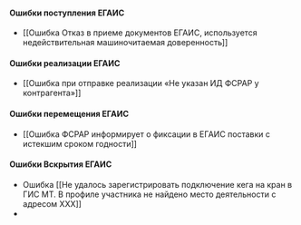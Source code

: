 #### Ошибки поступления ЕГАИС
- [[Ошибка Отказ в приеме документов ЕГАИС, используется недействительная машиночитаемая доверенность]]

#### Ошибки реализации ЕГАИС
- [[Ошибка при отправке реализации «Не указан ИД ФСРАР у контрагента»]]

#### Ошибки перемещения ЕГАИС
- [[Ошибка ФСРАР информирует о фиксации в ЕГАИС поставки с истекшим сроком годности]]

#### Ошибки Вскрытия ЕГАИС
- Ошибка [[Не удалось зарегистрировать подключение кега на кран в ГИС МТ. В профиле участника не найдено место деятельности с адресом ХХХ]]
- 